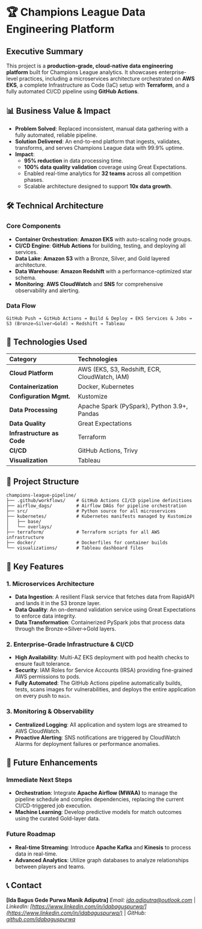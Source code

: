 # 🏆 Champions League Data Engineering Platform

## Executive Summary

This project is a **production-grade, cloud-native data engineering platform** built for Champions League analytics. It showcases enterprise-level practices, including a microservices architecture orchestrated on **AWS EKS**, a complete Infrastructure as Code (IaC) setup with **Terraform**, and a fully automated CI/CD pipeline using **GitHub Actions**.

## 📊 Business Value & Impact

  - **Problem Solved**: Replaced inconsistent, manual data gathering with a fully automated, reliable pipeline.
  - **Solution Delivered**: An end-to-end platform that ingests, validates, transforms, and serves Champions League data with 99.9% uptime.
  - **Impact**:
      - **95% reduction** in data processing time.
      - **100% data quality validation** coverage using Great Expectations.
      - Enabled real-time analytics for **32 teams** across all competition phases.
      - Scalable architecture designed to support **10x data growth**.

## 🛠️ Technical Architecture

### Core Components

  - **Container Orchestration**: **Amazon EKS** with auto-scaling node groups.
  - **CI/CD Engine**: **GitHub Actions** for building, testing, and deploying all services.
  - **Data Lake**: **Amazon S3** with a Bronze, Silver, and Gold layered architecture.
  - **Data Warehouse**: **Amazon Redshift** with a performance-optimized star schema.
  - **Monitoring**: **AWS CloudWatch** and **SNS** for comprehensive observability and alerting.

### Data Flow

```
GitHub Push ➔ GitHub Actions ➔ Build & Deploy ➔ EKS Services & Jobs ➔ S3 (Bronze→Silver→Gold) ➔ Redshift ➔ Tableau
```

## 🔧 Technologies Used

| Category | Technologies |
|:---|:---|
| **Cloud Platform** | AWS (EKS, S3, Redshift, ECR, CloudWatch, IAM) |
| **Containerization** | Docker, Kubernetes |
| **Configuration Mgmt.** | Kustomize |
| **Data Processing** | Apache Spark (PySpark), Python 3.9+, Pandas |
| **Data Quality** | Great Expectations |
| **Infrastructure as Code** | Terraform |
| **CI/CD** | GitHub Actions, Trivy |
| **Visualization** | Tableau |

## 📁 Project Structure

```
champions-league-pipeline/
├── .github/workflows/    # GitHub Actions CI/CD pipeline definitions
├── airflow_dags/         # Airflow DAGs for pipeline orchestration
├── src/                  # Python source for all microservices
├── kubernetes/           # Kubernetes manifests managed by Kustomize
│   ├── base/
│   └── overlays/
├── terraform/            # Terraform scripts for all AWS infrastructure
├── docker/               # Dockerfiles for container builds
└── visualizations/       # Tableau dashboard files
```

## 🚀 Key Features

### 1\. Microservices Architecture

  - **Data Ingestion**: A resilient Flask service that fetches data from RapidAPI and lands it in the S3 bronze layer.
  - **Data Quality**: An on-demand validation service using Great Expectations to enforce data integrity.
  - **Data Transformation**: Containerized PySpark jobs that process data through the Bronze→Silver→Gold layers.

### 2\. Enterprise-Grade Infrastructure & CI/CD

  - **High Availability**: Multi-AZ EKS deployment with pod health checks to ensure fault tolerance.
  - **Security**: IAM Roles for Service Accounts (IRSA) providing fine-grained AWS permissions to pods.
  - **Fully Automated**: The GitHub Actions pipeline automatically builds, tests, scans images for vulnerabilities, and deploys the entire application on every push to `main`.

### 3\. Monitoring & Observability

  - **Centralized Logging**: All application and system logs are streamed to AWS CloudWatch.
  - **Proactive Alerting**: SNS notifications are triggered by CloudWatch Alarms for deployment failures or performance anomalies.

## 🌟 Future Enhancements

### Immediate Next Steps

  - **Orchestration**: Integrate **Apache Airflow (MWAA)** to manage the pipeline schedule and complex dependencies, replacing the current CI/CD-triggered job execution.
  - **Machine Learning**: Develop predictive models for match outcomes using the curated Gold-layer data.

### Future Roadmap

  - **Real-time Streaming**: Introduce **Apache Kafka** and **Kinesis** to process data in real-time.
  - **Advanced Analytics**: Utilize graph databases to analyze relationships between players and teams.

## 📞 Contact

**[Ida Bagus Gede Purwa Manik Adiputra]** *Email: ida.adiputra@outlook.com* | *LinkedIn: [https://www.linkedin.com/in/idabaguspurwa/](https://www.linkedin.com/in/idabaguspurwa/)* | *GitHub: [github.com/idabaguspurwa](https://github.com/idabaguspurwa)*